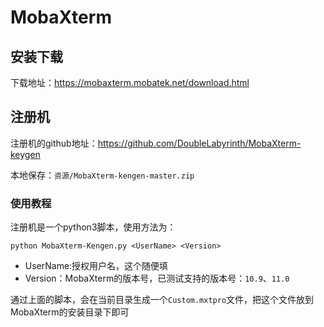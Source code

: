 # MobaXterm

## 安装下载

下载地址：<https://mobaxterm.mobatek.net/download.html>

## 注册机

注册机的github地址：<https://github.com/DoubleLabyrinth/MobaXterm-keygen>

本地保存：`资源/MobaXterm-kengen-master.zip`

### 使用教程

注册机是一个python3脚本，使用方法为：

`python MobaXterm-Kengen.py <UserName> <Version>`

- UserName:授权用户名，这个随便填
- Version：MobaXterm的版本号，已测试支持的版本号：`10.9`、`11.0`

通过上面的脚本，会在当前目录生成一个`Custom.mxtpro`文件，把这个文件放到MobaXterm的安装目录下即可